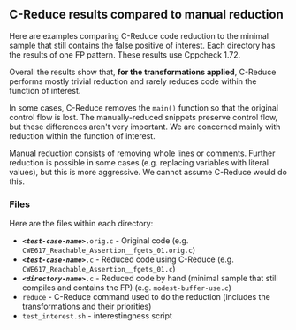 ## C-Reduce results compared to manual reduction

Here are examples comparing C-Reduce code reduction to the minimal sample that still contains the false positive of interest. Each directory has the results of one FP pattern. These results use Cppcheck 1.72.

Overall the results show that, **for the transformations applied**, C-Reduce performs mostly trivial reduction and rarely reduces code within the function of interest. 

In some cases, C-Reduce removes the `main()` function so that the original control flow is lost. The manually-reduced snippets preserve control flow, but these differences aren't very important. We are concerned mainly with reduction within the function of interest.

Manual reduction consists of removing whole lines or comments. Further reduction is possible in some cases (e.g. replacing variables with literal values), but this is more aggressive. We cannot assume C-Reduce would do this.

### Files

Here are the files within each directory:

  * ***`<test-case-name>`***`.orig.c` - Original code (e.g. `CWE617_Reachable_Assertion__fgets_01.orig.c`)
  * ***`<test-case-name>`***`.c` - Reduced code using C-Reduce (e.g. `CWE617_Reachable_Assertion__fgets_01.c`)
  * ***`<directory-name>`***`.c` - Reduced code by hand (minimal sample that still compiles and contains the FP) (e.g. `modest-buffer-use.c`)
  * `reduce` - C-Reduce command used to do the reduction (includes the transformations and their priorities)
  * `test_interest.sh` - interestingness script